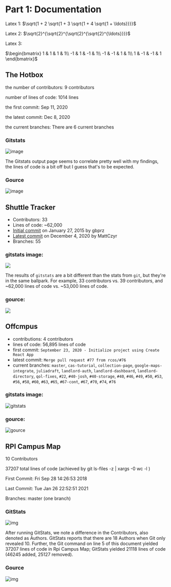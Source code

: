 # Part 1: Documentation

Latex 1: $\sqrt{1 + 2 \sqrt{1 + 3 \sqrt{1 + 4 \sqrt{1 + \ldots}}}}$

Latex 2: $\sqrt{2}^{\sqrt{2}^{\sqrt{2}^{\sqrt{2}^{\ldots}}}}$

Latex 3: 

$\begin{bmatrix}
1 & 1 & 1 & 1\\
-1 & 1 & -1 & 1\\
-1 & -1 & 1 & 1\\
1 & -1 & -1 & 1
\end{bmatrix}$



## The Hotbox

the number of contributors: 9 contributors

number of lines of code: 1014 lines


the first commit: Sep 11, 2020

the latest commit: Dec 8, 2020

the current branches: There are 6 current branches

### Gitstats
![image](gitstats.PNG)

The Gitstats output page seems to correlate pretty well with my findings, the lines of code is a bit off but I guess that's to be expected.

### Gource
![image](gource.png)

## Shuttle Tracker
- Contributors: 33
- Lines of code: ~62,000
- [Initial commit](https://github.com/wtg/shuttletracker/commit/3453b12cb6d53080a0967644eddf44111fef0c54) on January 27, 2015 by gbprz
- [Latest commit](https://github.com/wtg/shuttletracker/commit/3e8b9af6a7d8b341b605f137cf2b4577edd6bed3) on December 4, 2020 by MattCzyr
- Branches: 55

### gitstats image:

![](gitstatsShuttle.png)

The results of `gitstats` are a bit different than the stats from `git`, but
they're in the same ballpark. For example, 33 contributors vs. 39 contributors,
and ~62,000 lines of code vs. ~53,000 lines of code.

### gource:

![](gourceShuttle.png)

## Offcmpus

- contributions: 4 contributors
- lines of code: 56,895 lines of code
- first commit: `September 23, 2020 - Initialize project using Create React App`
- latest commit: `Merge pull request #77 from rcos/#76`
- current branches: `master`, `cas-tutorial`, `collection-page`, `google-maps-integrate`, `juliadraft`, `landlord-auth`, `landlord-dashboard`, `landlord-directory`, `qol-fixes`, `#22`, `#40-josh`, `#40-storage`, `#40`, `#46`, `#49`, `#50`, `#53`, `#56`, `#58`, `#60`, `#63`, `#65`, `#67-cont`, `#67`, `#70`, `#74`, `#76`

### gitstats image:

![gitstats](offcmpus.PNG)

### gource:

![gource](gourceoffcmpus.png)


## RPI Campus Map 

10 Contributors

37207 total lines of code (achieved by git ls-files -z | xargs -0 wc -l )

First Commit: Fri Sep 28 14:26:53 2018

Last Commit: Tue Jan 26 22:52:51 2021

Branches: master (one branch)

### GitStats

![img](gitstatsmap.png)

After running GitStats, we note a difference in the Contributors, also denoted as Authors.
GitStats reports that there are 18 Authors when Git only revealed 10. Further, the Git command on line 5 of this document yielded 37207 lines of code in Rpi Campus Map; GitStats yielded 21118 lines of code (46245 added, 25127 removed).

### Gource

![img](gourcemap.png)
